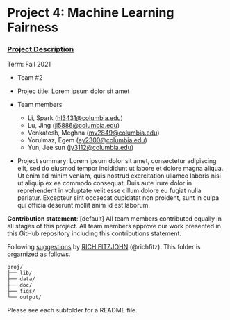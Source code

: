 # Project 4: Machine Learning Fairness

### [Project Description](doc/project4_desc.md)

Term: Fall 2021

+ Team #2
+ Projec title: Lorem ipsum dolor sit amet
+ Team members

	+ Li, Spark (hl3431@columbia.edu)
	+ Lu, Jing (jl5886@columbia.edu)
	+ Venkatesh, Meghna (mv2849@columbia.edu)
	+ Yorulmaz, Egem (ey2300@columbia.edu)
	+ Yun, Jee sun (jy3112@columbia.edu)


+ Project summary: Lorem ipsum dolor sit amet, consectetur adipiscing elit, sed do eiusmod tempor incididunt ut labore et dolore magna aliqua. Ut enim ad minim veniam, quis nostrud exercitation ullamco laboris nisi ut aliquip ex ea commodo consequat. Duis aute irure dolor in reprehenderit in voluptate velit esse cillum dolore eu fugiat nulla pariatur. Excepteur sint occaecat cupidatat non proident, sunt in culpa qui officia deserunt mollit anim id est laborum.
	
**Contribution statement**: [default] All team members contributed equally in all stages of this project. All team members approve our work presented in this GitHub repository including this contributions statement. 

Following [suggestions](http://nicercode.github.io/blog/2013-04-05-projects/) by [RICH FITZJOHN](http://nicercode.github.io/about/#Team) (@richfitz). This folder is orgarnized as follows.

```
proj/
├── lib/
├── data/
├── doc/
├── figs/
└── output/
```

Please see each subfolder for a README file.
